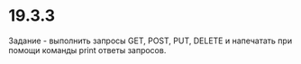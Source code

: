 # 19.3.3
Задание - выполнить запросы GET, POST, PUT, DELETE и напечатать при помощи команды print ответы запросов.
